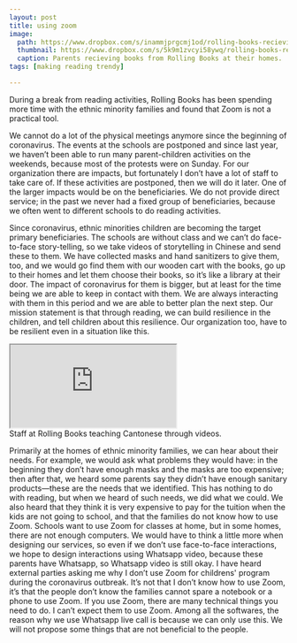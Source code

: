 ```yaml
---
layout: post
title: using zoom 
image:
  path: https://www.dropbox.com/s/inammjprgcmj1od/rolling-books-recieving-books.png?raw=1
  thumbnail: https://www.dropbox.com/s/5k9m1zvcyi58ywq/rolling-books-recieving-books_thumbnail.png?raw=1
  caption: Parents recieving books from Rolling Books at their homes.
tags: [making reading trendy]

---
```


During a break from reading activities, Rolling Books has been spending more time with the ethnic minority families and found that Zoom is not a practical tool.

<!--more-->

We cannot do a lot of the physical meetings anymore since the beginning of coronavirus. The events at the schools are postponed and since last year, we haven’t been able to run many parent-children activities on the weekends, because most of the protests were on Sunday. For our organization there are impacts, but fortunately I don’t have a lot of staff to take care of. If these activities are postponed, then we will do it later. One of the larger impacts would be on the beneficiaries. We do not provide direct service; in the past we never had a fixed group of beneficiaries, because we often went to different schools to do reading activities.

Since coronavirus, ethnic minorities children are becoming the target primary beneficiaries. The schools are without class and we can’t do face-to-face story-telling, so we take videos of storytelling in Chinese and send these to them. We have collected masks and hand sanitizers to give them, too, and we would go find them with our wooden cart with the books, go up to their homes and let them choose their books, so it’s like a library at their door. The impact of coronavirus for them is bigger, but at least for the time being we are able to keep in contact with them. We are always interacting with them in this period and we are able to better plan the next step. Our mission statement is that through reading, we can build resilience in the children, and tell children about this resilience. Our organization too, have to be resilient even in a situation like this.

<div class="responsive-embed responsive-embed-16by9">
  <iframe class="responsive-embed-item" src="https://www.youtube.com/embed/EToUCOjA78w"></iframe>
</div>
 <figcaption>Staff at Rolling Books teaching Cantonese through videos.</figcaption>

Primarily at the homes of ethnic minority families, we can hear about their needs. For example, we would ask what problems they would have: in the beginning they don’t have enough masks and the masks are too expensive; then after that, we heard some parents say they didn’t have enough sanitary products—these are the needs that we identified. This has nothing to do with reading, but when we heard of such needs, we did what we could. We also heard that they think it is very expensive to pay for the tuition when the kids are not going to school, and that the families do not know how to use Zoom. Schools want to use Zoom for classes at home, but in some homes, there are not enough computers. We would have to think a little more when designing our services, so even if we don’t use face-to-face interactions, we hope to design interactions using Whatsapp video, because these parents have Whatsapp, so Whatsapp video is still okay. I have heard external parties asking me why I don’t use Zoom for childrens' program during the coronavirus outbreak. It’s not that I don’t know how to use Zoom, it’s that the people don’t know the families cannot spare a notebook or a phone to use Zoom. If you use Zoom, there are many technical things you need to do. I can’t expect them to use Zoom. Among all the softwares, the reason why we use Whatsapp live call is because we can only use this. We will not propose some things that are not beneficial to the people.
